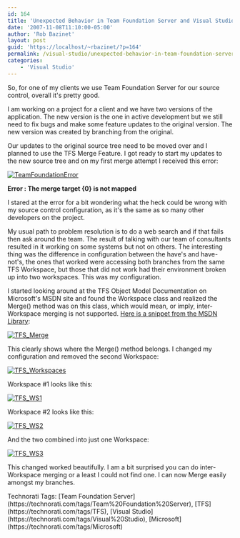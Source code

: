 ```yaml
---
id: 164
title: 'Unexpected Behavior in Team Foundation Server and Visual Studio Merge Functionality'
date: '2007-11-08T11:10:00-05:00'
author: 'Rob Bazinet'
layout: post
guid: 'https://localhost/~rbazinet/?p=164'
permalink: /visual-studio/unexpected-behavior-in-team-foundation-server-and-visual-studio-merge-functionality/
categories:
    - 'Visual Studio'
---
```


So, for one of my clients we use Team Foundation Server for our source control, overall it's pretty good.

I am working on a project for a client and we have two versions of the application. The new version is the one in active development but we still need to fix bugs and make some feature updates to the original version. The new version was created by branching from the original.

Our updates to the original source tree need to be moved over and I planned to use the TFS Merge Feature. I got ready to start my updates to the new source tree and on my first merge attempt I received this error:

[![TeamFoundationError](https://rbazinet.files.wordpress.com/2007/11/teamfoundationerror-thumb.jpg)](https://rbazinet.files.wordpress.com/2007/11/teamfoundationerror.jpg)

**Error : The merge target {0} is not mapped**

I stared at the error for a bit wondering what the heck could be wrong with my source control configuration, as it's the same as so many other developers on the project.

My usual path to problem resolution is to do a web search and if that fails then ask around the team. The result of talking with our team of consultants resulted in it working on some systems but not on others. The interesting thing was the difference in configuration between the have's and have-not's, the ones that worked were accessing both branches from the same TFS Workspace, but those that did not work had their environment broken up into two workspaces. This was my configuration.

I started looking around at the TFS Object Model Documentation on Microsoft's MSDN site and found the Workspace class and realized the Merge() method was on this class, which would mean, or imply, inter-Workspace merging is not supported. [Here is a snippet from the MSDN Library](https://msdn2.microsoft.com/en-us/library/microsoft.teamfoundation.versioncontrol.client.workspace.merge(VS.80).aspx):

[![TFS_Merge](https://rbazinet.files.wordpress.com/2007/11/tfs-merge-thumb.jpg)](https://rbazinet.files.wordpress.com/2007/11/tfs-merge.jpg)

This clearly shows where the Merge() method belongs. I changed my configuration and removed the second Workspace:

[![TFS_Workspaces](https://rbazinet.files.wordpress.com/2007/11/tfs-workspaces-thumb.jpg)](https://rbazinet.files.wordpress.com/2007/11/tfs-workspaces.jpg)

 Workspace #1 looks like this:

[![TFS_WS1](https://rbazinet.files.wordpress.com/2007/11/tfs-ws1-thumb.jpg)](https://rbazinet.files.wordpress.com/2007/11/tfs-ws1.jpg)

Workspace #2 looks like this:

[![TFS_WS2](https://rbazinet.files.wordpress.com/2007/11/tfs-ws2-thumb.jpg)](https://rbazinet.files.wordpress.com/2007/11/tfs-ws2.jpg)

And the two combined into just one Workspace:

[![TFS_WS3](https://rbazinet.files.wordpress.com/2007/11/tfs-ws3-thumb.jpg)](https://rbazinet.files.wordpress.com/2007/11/tfs-ws3.jpg)

This changed worked beautifully. I am a bit surprised you can do inter-Workspace merging or a least I could not find one. I can now Merge easily amongst my branches.

<div class="wlWriterSmartContent" style="display:inline;margin:0;padding:0;">Technorati Tags: [Team Foundation Server](https://technorati.com/tags/Team%20Foundation%20Server), [TFS](https://technorati.com/tags/TFS), [Visual Studio](https://technorati.com/tags/Visual%20Studio), [Microsoft](https://technorati.com/tags/Microsoft)</div>